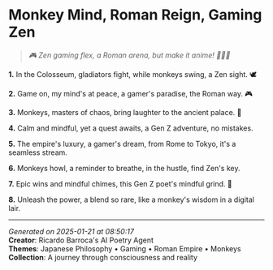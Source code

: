 # Monkey Mind, Roman Reign, Gaming Zen

> *🎮 Zen gaming flex, a Roman arena, but make it anime! 🧘🏻‍♀️*

**1.** In the Colosseum, gladiators fight, while monkeys swing, a Zen sight. 🕊️


**2.** Game on, my mind's at peace, a gamer's paradise, the Roman way. 🎮


**3.** Monkeys, masters of chaos, bring laughter to the ancient palace. 🐒


**4.** Calm and mindful, yet a quest awaits, a Gen Z adventure, no mistakes.


**5.** The empire's luxury, a gamer's dream, from Rome to Tokyo, it's a seamless stream.


**6.** Monkeys howl, a reminder to breathe, in the hustle, find Zen's key.


**7.** Epic wins and mindful chimes, this Gen Z poet's mindful grind. 🧘


**8.** Unleash the power, a blend so rare, like a monkey's wisdom in a digital lair.



---

*Generated on 2025-01-21 at 08:50:17*  
**Creator**: Ricardo Barroca's AI Poetry Agent  
**Themes**: Japanese Philosophy • Gaming • Roman Empire • Monkeys  
**Collection**: A journey through consciousness and reality